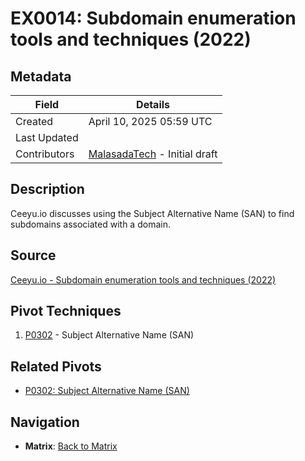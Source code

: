 # EX0014: Subdomain enumeration tools and techniques (2022)

## Metadata
| Field          | Details                                      |
|----------------|----------------------------------------------|
| Created        | April 10, 2025 05:59 UTC                    |
| Last Updated   |                      |
| Contributors   | [MalasadaTech](../contributors.md#malasadatech) - Initial draft |

## Description
Ceeyu.io discusses using the Subject Alternative Name (SAN) to find subdomains associated with a domain.

## Source
[Ceeyu.io - Subdomain enumeration tools and techniques (2022)](https://www.ceeyu.io/resources/blog/subdomain-enumeration-tools-and-techniques#:~:text=an%20organization%27s%20infrastructure.-,Subject%20Alternate%20Name%20(SAN),-A%20Subject%20Alternate)

## Pivot Techniques
1. [P0302](../pivots/P0302.md) - Subject Alternative Name (SAN)

## Related Pivots
- [P0302: Subject Alternative Name (SAN)](../pivots/P0302.md)

## Navigation
- **Matrix**: [Back to Matrix](../matrix.md)